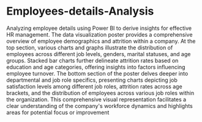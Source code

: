 # Employees-details-Analysis
 Analyzing employee details using Power BI to derive insights for effective HR management.
 The data visualization poster provides a comprehensive overview of employee demographics and attrition within a company. At the top section, various charts and graphs illustrate the distribution of employees across different job levels, genders, marital statuses, and age groups. Stacked bar charts further delineate attrition rates based on education and age categories, offering insights into factors influencing employee turnover. The bottom section of the poster delves deeper into departmental and job role specifics, presenting charts depicting job satisfaction levels among different job roles, attrition rates across age brackets, and the distribution of employees across various job roles within the organization. This comprehensive visual representation facilitates a clear understanding of the company's workforce dynamics and highlights areas for potential focus or improvement
